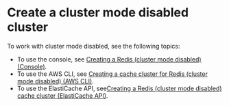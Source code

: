 # Create a cluster mode disabled cluster<a name="GettingStarted.CreateClusterModeDisabled"></a>

To work with cluster mode disabled, see the following topics:
+ To use the console, see [Creating a Redis \(cluster mode disabled\) \(Console\)](Clusters.Create.md#Clusters.Create.CON.Redis)\.
+ To use the AWS CLI, see [Creating a cache cluster for Redis \(cluster mode disabled\) \(AWS CLI\)](Clusters.Create.md#Clusters.Create.CLI.Redis)\.
+ To use the ElastiCache API, see[Creating a Redis \(cluster mode disabled\) cache cluster \(ElastiCache API\)](Clusters.Create.md#Clusters.Create.API.Redis)\.